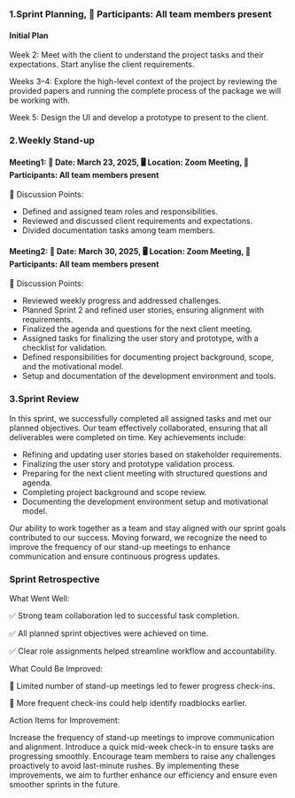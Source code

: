 ### 1.Sprint Planning, 👥 Participants: All team members present


#### Initial Plan

Week 2: Meet with the client to understand the project tasks and their expectations. Start anylise the client requirements.

Weeks 3–4: Explore the high-level context of the project by reviewing the provided papers and running the complete process of the package we will be working with.

Week 5: Design the UI and develop a prototype to present to the client.

### 2.Weekly Stand-up

#### Meeting1: 📅 Date: March 23, 2025, 🖥 Location: Zoom Meeting, 👥 Participants: All team members present


🔹 Discussion Points:

- Defined and assigned team roles and responsibilities.
- Reviewed and discussed client requirements and expectations.
- Divided documentation tasks among team members.

#### Meeting2: 📅 Date: March 30, 2025, 🖥 Location: Zoom Meeting, 👥 Participants: All team members present

🔹 Discussion Points:

- Reviewed weekly progress and addressed challenges.
- Planned Sprint 2 and refined user stories, ensuring alignment with requirements.
- Finalized the agenda and questions for the next client meeting.
- Assigned tasks for finalizing the user story and prototype, with a checklist for validation.
- Defined responsibilities for documenting project background, scope, and the motivational model.
- Setup and documentation of the development environment and tools.




### 3.Sprint Review
In this sprint, we successfully completed all assigned tasks and met our planned objectives. Our team effectively collaborated, ensuring that all deliverables were completed on time. Key achievements include:

- Refining and updating user stories based on stakeholder requirements.
- Finalizing the user story and prototype validation process.
- Preparing for the next client meeting with structured questions and agenda.
- Completing project background and scope review.
- Documenting the development environment setup and motivational model.

Our ability to work together as a team and stay aligned with our sprint goals contributed to our success. Moving forward, we recognize the need to improve the frequency of our stand-up meetings to enhance communication and ensure continuous progress updates.


### Sprint Retrospective

What Went Well:

✅ Strong team collaboration led to successful task completion.

✅ All planned sprint objectives were achieved on time.

✅ Clear role assignments helped streamline workflow and accountability.

What Could Be Improved:

🔸 Limited number of stand-up meetings led to fewer progress check-ins.

🔸 More frequent check-ins could help identify roadblocks earlier.

Action Items for Improvement:

Increase the frequency of stand-up meetings to improve communication and alignment.
Introduce a quick mid-week check-in to ensure tasks are progressing smoothly.
Encourage team members to raise any challenges proactively to avoid last-minute rushes.
By implementing these improvements, we aim to further enhance our efficiency and ensure even smoother sprints in the future.

